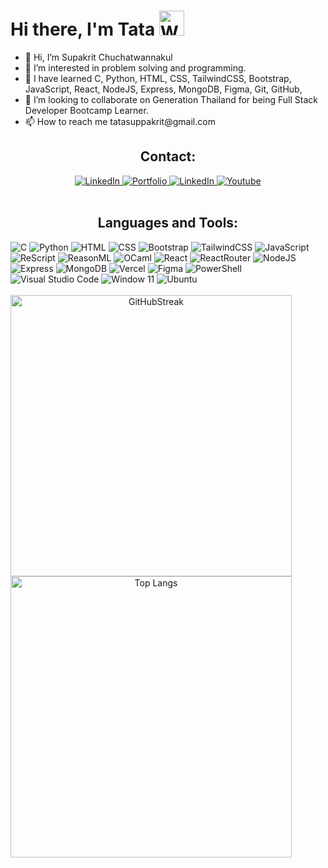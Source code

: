 <div>
  <h1>Hi there, I'm Tata <span><img style="height: 40px; width: 40px;" src="https://raw.githubusercontent.com/blackcater/blackcater/main/images/Hi.gif" alt="Wave"/></span></h1>  
  <ul>
    <li> 👋 Hi, I’m Supakrit Chuchatwannakul </li>
    <li> 👀 I’m interested in problem solving and programming. </li>
    <li> 🌱 I have learned C, Python, HTML, CSS, TailwindCSS, Bootstrap, JavaScript, React, NodeJS, Express, MongoDB, Figma, Git, GitHub,  </li>
    <li> 💞️ I’m looking to collaborate on Generation Thailand for being Full Stack Developer Bootcamp Learner. </li>
    <li> 📫 How to reach me tatasuppakrit@gmail.com </li>
  </ul>
</div>

<div id="badges" align="center">
  <h2>Contact:</h2>
  <a href="mailto:tatasuppakrit@gmail.com">
    <img src="https://img.shields.io/badge/Gmail-D14836?style=for-the-badge&logo=gmail&logoColor=white" alt="LinkedIn"/>
  </a>
  <a href="https://portfoliosupakrit.surge.sh/">
    <img src="https://img.shields.io/badge/Portfolio-000000?style=for-the-badge&logo=About.me&logoColor=white" alt="Portfolio"/>
  </a>
  <a href="https://www.linkedin.com/in/supakrit-chuchatwannakul/">
    <img src="https://img.shields.io/badge/LinkedIn-0077B5?style=for-the-badge&logo=linkedin&logoColor=white" alt="LinkedIn"/>
  </a>
  <a href="https://www.youtube.com/channel/UCEAM6zV5o1IaSaY3voEnHuQ">
    <img src="https://img.shields.io/badge/YouTube-FF0000?style=for-the-badge&logo=youtube&logoColor=white" alt="Youtube"/>
  </a>
</div>
<br/>
<div align="center">
  <h2>Languages and Tools:</h2>
</div>
<div>
  <img src="https://img.shields.io/badge/C-00599C?style=for-the-badge&logo=c&logoColor=white" alt="C"/>
  <img src="https://img.shields.io/badge/Python-14354C?style=for-the-badge&logo=python&logoColor=white" alt="Python"/>
  <img src="https://img.shields.io/badge/HTML5-E34F26?style=for-the-badge&logo=html5&logoColor=white" alt="HTML"/>
  <img src="https://img.shields.io/badge/CSS3-1572B6?style=for-the-badge&logo=css3&logoColor=white" alt="CSS"/>
  <img src="https://img.shields.io/badge/Bootstrap-563D7C?style=for-the-badge&logo=bootstrap&logoColor=white" alt="Bootstrap"/>
  <img src="https://img.shields.io/badge/Tailwind_CSS-38B2AC?style=for-the-badge&logo=tailwind-css&logoColor=white" alt="TailwindCSS"/>
  <img src="https://img.shields.io/badge/JavaScript-F7DF1E?style=for-the-badge&logo=javascript&logoColor=black" alt="JavaScript"/>
  <img src="https://img.shields.io/badge/ReScript-FFF?style=for-the-badge&logo=rescript" alt="ReScript"/>
  <img src="https://img.shields.io/badge/ReasonML-FFF?style=for-the-badge&logo=rescript" alt="ReasonML"/>
  <img src="https://img.shields.io/badge/OCaml-FFF?style=for-the-badge&logo=rescript" alt="OCaml"/>
  <img src="https://img.shields.io/badge/React-000?style=for-the-badge&logo=react&logoColor=61DAFB" alt="React"/>
  <img src="https://img.shields.io/badge/React_Router-CA4245?style=for-the-badge&logo=react-router&logoColor=white" alt="ReactRouter"/>
  <img src="https://img.shields.io/badge/Node.js-43853D?style=for-the-badge&logo=node.js&logoColor=white" alt="NodeJS"/>
  <img src="https://img.shields.io/badge/Express.js-404D59?style=for-the-badge" alt="Express"/>
  <img src="https://img.shields.io/badge/MongoDB-4EA94B?style=for-the-badge&logo=mongodb&logoColor=white" alt="MongoDB"/>
  <img src="https://img.shields.io/badge/Vercel-000000?style=for-the-badge&logo=vercel&logoColor=white" alt="Vercel"/>
  <img src="https://img.shields.io/badge/Figma-F24E1E?style=for-the-badge&logo=figma&logoColor=white" alt="Figma"/>
  <img src="https://img.shields.io/badge/PowerShell-%235391FE.svg?style=for-the-badge&logo=powershell&logoColor=white" alt="PowerShell"/>
  <img src="https://img.shields.io/badge/Visual%20Studio%20Code-0078d7.svg?style=for-the-badge&logo=visual-studio-code&logoColor=white" alt="Visual Studio Code"/>
  <img src="https://img.shields.io/badge/Windows%2011-%230079d5.svg?style=for-the-badge&logo=Windows%2011&logoColor=white" alt="Window 11"/>
  <img src="https://img.shields.io/badge/Ubuntu-E95420?style=for-the-badge&logo=ubuntu&logoColor=white" alt="Ubuntu"/>
</div>
<br/>

<div align="center" style="display: flex; flex-direction: column;">
  <img style="width: 450px;" src="https://github-readme-stats.vercel.app/api?username=SupTarr&theme=blue&show_icons=true" alt="GitHubStreak"/>
  <img style="width: 450px;" src="https://github-readme-stats.vercel.app/api/top-langs/?username=SupTarr&langs_count=10&layout=compact&hide=jupyter%20notebook" alt="Top Langs"/>
</div>
